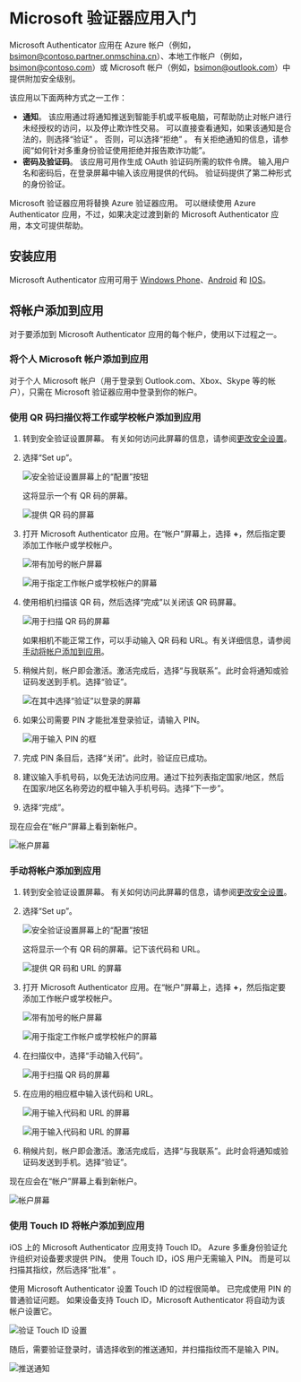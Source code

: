 <properties
    pageTitle="Microsoft Authenticator 应用手机版 | Microsoft 文档"
    description="了解如何升级到最新版本的 Azure Authenticator。"
    services="multi-factor-authentication"
    documentationcenter=""
    author="kgremban"
    manager="femila"
    editor="curtland"
    translationtype="Human Translation" />
<tags
    ms.assetid="3065a1ee-f253-41f0-a68d-2bd84af5ffba"
    ms.service="multi-factor-authentication"
    ms.workload="identity"
    ms.tgt_pltfrm="na"
    ms.devlang="na"
    ms.topic="article"
    ms.date="03/25/2017"
    wacn.date="04/24/2017"
    ms.author="kgremban"
    ms.custom="H1Hack27Feb2017"
    ms.sourcegitcommit="a114d832e9c5320e9a109c9020fcaa2f2fdd43a9"
    ms.openlocfilehash="c5049647e45c4987a0af289ad122b0f91e5e9b11"
    ms.lasthandoff="04/14/2017" />

# <a name="get-started-with-the-microsoft-authenticator-app"></a>Microsoft 验证器应用入门
Microsoft Authenticator 应用在 Azure 帐户（例如，bsimon@contoso.partner.onmschina.cn）、本地工作帐户（例如，bsimon@contoso.com）或 Microsoft 帐户（例如，bsimon@outlook.com）中提供附加安全级别。

该应用以下面两种方式之一工作：

- **通知**。 该应用通过将通知推送到智能手机或平板电脑，可帮助防止对帐户进行未经授权的访问，以及停止欺诈性交易。 可以直接查看通知，如果该通知是合法的，则选择“验证” 。 否则，可以选择“拒绝” 。 有关拒绝通知的信息，请参阅“如何针对多重身份验证使用拒绝并报告欺诈功能”。
- **密码及验证码**。 该应用可用作生成 OAuth 验证码所需的软件令牌。 输入用户名和密码后，在登录屏幕中输入该应用提供的代码。 验证码提供了第二种形式的身份验证。

Microsoft 验证器应用将替换 Azure 验证器应用。  可以继续使用 Azure Authenticator 应用，不过，如果决定过渡到新的 Microsoft Authenticator 应用，本文可提供帮助。  

## <a name="install-the-app"></a>安装应用
Microsoft Authenticator 应用可用于 [Windows Phone](http://go.microsoft.com/fwlink/?Linkid=825071)、[Android](http://go.microsoft.com/fwlink/?Linkid=825072) 和 [IOS](http://go.microsoft.com/fwlink/?Linkid=825073)。

## <a name="add-accounts-to-the-app"></a>将帐户添加到应用
对于要添加到 Microsoft Authenticator 应用的每个帐户，使用以下过程之一。

### <a name="add-a-personal-microsoft-account-to-the-app"></a>将个人 Microsoft 帐户添加到应用

对于个人 Microsoft 帐户（用于登录到 Outlook.com、Xbox、Skype 等的帐户），只需在 Microsoft 验证器应用中登录到你的帐户。

### <a name="add-a-work-or-school-account-to-the-app-using-the-qr-code-scanner"></a>使用 QR 码扫描仪将工作或学校帐户添加到应用
1. 转到安全验证设置屏幕。  有关如何访问此屏幕的信息，请参阅[更改安全设置](/documentation/articles/multi-factor-authentication-end-user-manage-settings/#where-to-find-the-settings-page/)。
2. 选择“Set up”。

    ![安全验证设置屏幕上的“配置”按钮](./media/authenticator-app-how-to/azureauthe.png)  


    这将显示一个有 QR 码的屏幕。

    ![提供 QR 码的屏幕](./media/authenticator-app-how-to/barcode2.png)  

3. 打开 Microsoft Authenticator 应用。在“帐户”屏幕上，选择 **+**，然后指定要添加工作帐户或学校帐户。

    ![带有加号的帐户屏幕](./media/authenticator-app-how-to/addaccount3.png)  


    ![用于指定工作帐户或学校帐户的屏幕](./media/authenticator-app-how-to/scan.png)  

4. 使用相机扫描该 QR 码，然后选择“完成”以关闭该 QR 码屏幕。

    ![用于扫描 QR 码的屏幕](./media/multi-factor-authentication-end-user-first-time/scan2.png)  


    如果相机不能正常工作，可以手动输入 QR 码和 URL。有关详细信息，请参阅[手动将帐户添加到应用](#add-an-account-to-the-app-manually)。
5. 稍候片刻，帐户即会激活。激活完成后，选择“与我联系”。此时会将通知或验证码发送到手机。选择“验证”。

    ![在其中选择“验证”以登录的屏幕](./media/authenticator-app-how-to/verify.png)  

6. 如果公司需要 PIN 才能批准登录验证，请输入 PIN。

    ![用于输入 PIN 的框](./media/multi-factor-authentication-end-user-first-time/scan3.png)  

7. 完成 PIN 条目后，选择“关闭”。此时，验证应已成功。
8. 建议输入手机号码，以免无法访问应用。通过下拉列表指定国家/地区，然后在国家/地区名称旁边的框中输入手机号码。选择“下一步”。
9. 选择“完成”。

现在应会在“帐户”屏幕上看到新帐户。

![帐户屏幕](./media/authenticator-app-how-to/accounts.png)  

### <a name="add-an-account-to-the-app-manually"></a>手动将帐户添加到应用
1. 转到安全验证设置屏幕。  有关如何访问此屏幕的信息，请参阅[更改安全设置](/documentation/articles/multi-factor-authentication-end-user-manage-settings/)。
2. 选择“Set up”。

    ![安全验证设置屏幕上的“配置”按钮](./media/authenticator-app-how-to/azureauthe.png)  


    这将显示一个有 QR 码的屏幕。记下该代码和 URL。

    ![提供 QR 码和 URL 的屏幕](./media/authenticator-app-how-to/barcode2.png)  

3. 打开 Microsoft Authenticator 应用。在“帐户”屏幕上，选择 **+**，然后指定要添加工作帐户或学校帐户。

    ![带有加号的帐户屏幕](./media/authenticator-app-how-to/addaccount3.png)  


    ![用于指定工作帐户或学校帐户的屏幕](./media/authenticator-app-how-to/scan.png)  

4. 在扫描仪中，选择“手动输入代码”。

    ![用于扫描 QR 码的屏幕](./media/multi-factor-authentication-end-user-first-time/scan2.png)  

5. 在应用的相应框中输入该代码和 URL。

    ![用于输入代码和 URL 的屏幕](./media/authenticator-app-how-to/manual.png)  


    ![用于输入代码和 URL 的屏幕](./media/authenticator-app-how-to/addaccount2.png)  

6. 稍候片刻，帐户即会激活。激活完成后，选择“与我联系”。此时会将通知或验证码发送到手机。选择“验证”。

现在应会在“帐户”屏幕上看到新帐户。

![帐户屏幕](./media/authenticator-app-how-to/accounts.png)  

### <a name="add-an-account-to-the-app-using-touch-id"></a>使用 Touch ID 将帐户添加到应用
iOS 上的 Microsoft Authenticator 应用支持 Touch ID。  Azure 多重身份验证允许组织对设备要求提供 PIN。 使用 Touch ID，iOS 用户无需输入 PIN。 而是可以扫描其指纹，然后选择“批准” 。

使用 Microsoft Authenticator 设置 Touch ID 的过程很简单。 已完成使用 PIN 的普通验证问题。 如果设备支持 Touch ID，Microsoft Authenticator 将自动为该帐户设置它。

![验证 Touch ID 设置](./media/authenticator-app-how-to/touchid1.png)

随后，需要验证登录时，请选择收到的推送通知，并扫描指纹而不是输入 PIN。

![推送通知](./media/authenticator-app-how-to/touchid2.png)

<!---Update_Description: wording update -->